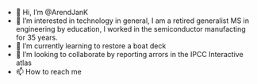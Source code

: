 - 👋 Hi, I’m @ArendJanK
- 👀 I’m interested in technology in general, I am a retired generalist MS in engineering by education, I worked in the semiconductor manufacting for 35 years.
- 🌱 I’m currently learning to restore a boat deck
- 💞️ I’m looking to collaborate by reporting arrors in the IPCC Interactive atlas
- 📫 How to reach me 

<!---
ArendJanK/ArendJanK is a ✨ special ✨ repository because its `README.md` (this file) appears on your GitHub profile.
You can click the Preview link to take a look at your changes.
--->
